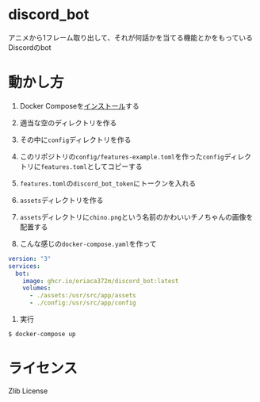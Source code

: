 # discord_bot
アニメから1フレーム取り出して、それが何話かを当てる機能とかをもっているDiscordのbot

# 動かし方
1. Docker Composeを[インストール](https://docs.docker.jp/compose/install.html)する

1. 適当な空のディレクトリを作る

1. その中に`config`ディレクトリを作る

1. このリポジトリの`config/features-example.toml`を作った`config`ディレクトリに`features.toml`としてコピーする

1. `features.toml`の`discord_bot_token`にトークンを入れる

1. `assets`ディレクトリを作る

1. `assets`ディレクトリに`chino.png`という名前のかわいいチノちゃんの画像を配置する

1. こんな感じの`docker-compose.yaml`を作って
``` yaml
version: "3"
services:
  bot:
    image: ghcr.io/oriaca372m/discord_bot:latest
    volumes:
      - ./assets:/usr/src/app/assets
      - ./config:/usr/src/app/config
```

1. 実行
``` bash
$ docker-compose up
```

# ライセンス
Zlib License
